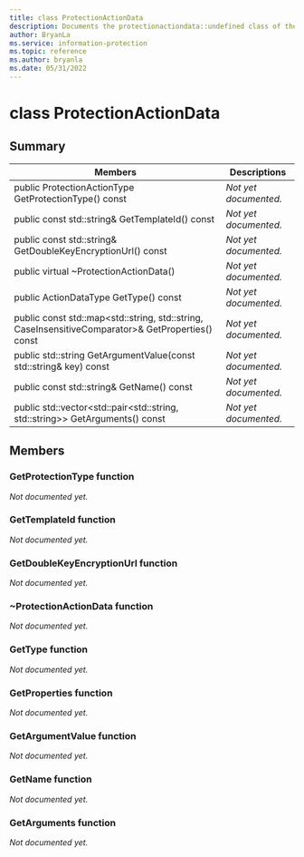 ```yaml
---
title: class ProtectionActionData 
description: Documents the protectionactiondata::undefined class of the Microsoft Information Protection (MIP) SDK.
author: BryanLa
ms.service: information-protection
ms.topic: reference
ms.author: bryanla
ms.date: 05/31/2022
---
```


# class ProtectionActionData 
  
## Summary
 Members                        | Descriptions                                
--------------------------------|---------------------------------------------
public ProtectionActionType GetProtectionType() const  | _Not yet documented._
public const std::string& GetTemplateId() const  | _Not yet documented._
public const std::string& GetDoubleKeyEncryptionUrl() const  | _Not yet documented._
public virtual ~ProtectionActionData()  | _Not yet documented._
public ActionDataType GetType() const  | _Not yet documented._
public const std::map\<std::string, std::string, CaseInsensitiveComparator\>& GetProperties() const  | _Not yet documented._
public std::string GetArgumentValue(const std::string& key) const  | _Not yet documented._
public const std::string& GetName() const  | _Not yet documented._
public std::vector\<std::pair\<std::string, std::string\>\> GetArguments() const  | _Not yet documented._
  
## Members
  
### GetProtectionType function
_Not documented yet._

  
### GetTemplateId function
_Not documented yet._

  
### GetDoubleKeyEncryptionUrl function
_Not documented yet._

  
### ~ProtectionActionData function
_Not documented yet._

  
### GetType function
_Not documented yet._

  
### GetProperties function
_Not documented yet._

  
### GetArgumentValue function
_Not documented yet._

  
### GetName function
_Not documented yet._

  
### GetArguments function
_Not documented yet._
